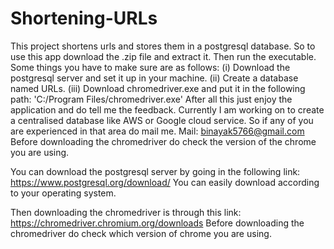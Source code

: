 # Shortening-URLs
This project shortens urls and stores them in a postgresql database.
So to use this app download the .zip file and extract it. Then run the executable.
Some things you have to make sure are as follows:
(i) Download the postgresql server and set it up in your machine.
(ii) Create a database named URLs.
(iii) Download chromedriver.exe and put it in the following path: 'C:/Program Files/chromedriver.exe'
After all this just enjoy the application and do tell me the feedback.
Currently I am working on to create a centralised database like AWS or Google cloud service. So if any of you are experienced in that area do mail me.
Mail: binayak5766@gmail.com
Before downloading the chromedriver do check the version of the chrome you are using.


You can download the postgresql server by going in the following link:
https://www.postgresql.org/download/
You can easily download according to your operating system.

Then downloading the chromedriver is through this link:
https://chromedriver.chromium.org/downloads
Before downloading the chromedriver do check which version of chrome you are using.
